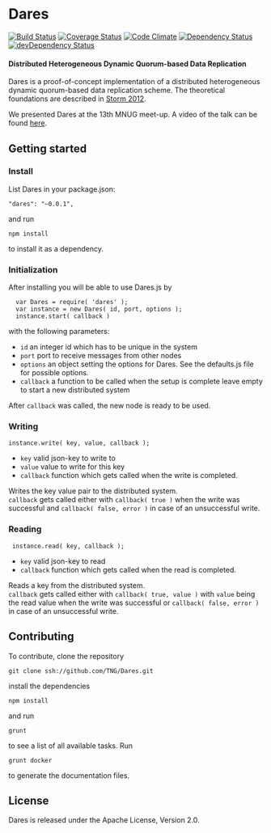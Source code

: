 Dares
=====

[![Build Status](https://travis-ci.org/TNG/Dares.svg?branch=master)](https://travis-ci.org/TNG/Dares) [![Coverage Status](https://img.shields.io/coveralls/TNG/Dares.svg)](https://coveralls.io/r/TNG/Dares?branch=master) [![Code Climate](http://img.shields.io/codeclimate/github/TNG/Dares.svg)](https://codeclimate.com/github/TNG/Dares) [![Dependency Status](https://david-dm.org/TNG/Dares.svg)](https://david-dm.org/TNG/Dares) [![devDependency Status](https://david-dm.org/TNG/Dares/dev-status.svg)](https://david-dm.org/TNG/Dares#info=devDependencies)

#### Distributed Heterogeneous Dynamic Quorum-based Data Replication

Dares is a proof-of-concept implementation of a distributed heterogeneous dynamic quorum-based data replication scheme. The theoretical foundations are described in
  [Storm 2012](http://link.springer.com/book/10.1007%2F978-3-8348-2381-6 "Specification and Analytical Evaluation of Heterogeneous Dynamic Quorum-Based Data Replication Schemes").
 
We presented Dares at the 13th MNUG meet-up. A video of the talk can be found [here](http://www.youtube.com/watch?v=Avq9nY_XXH8 "2014.05.14 MNUG - Dares a distributed heterogeneous data replication system").

Getting started
---------------
### Install
List Dares in your package.json:

	"dares": "~0.0.1",

and run

	npm install

to install it as a dependency.


### Initialization
After installing you will be able to use Dares.js by 

      var Dares = require( 'dares' );
      var instance = new Dares( id, port, options );
      instance.start( callback )
      
with the following parameters: 

 * `id` an integer id which has to be unique in the system
 * `port` port to receive messages from other nodes
 * `options` an object setting the options for Dares. See the defaults.js file for possible options.
 * `callback` a function to be called when the setup is complete
leave empty to start a new distributed system

After `callback` was called, the new node is ready to be used.


### Writing
    instance.write( key, value, callback );

 * `key` valid json-key to write to
 * `value` value to write for this key
 * `callback` function which gets called when the write is completed. 

Writes the key value pair to the distributed system.  
`callback` gets called either with `callback( true )` when the write 
was successful and `callback( false, error )` in case of an unsuccessful write.


### Reading
 
     instance.read( key, callback );

 * `key` valid json-key to read
 * `callback` function which gets called when the read is completed. 

Reads a key from the distributed system.  
`callback` gets called either with `callback( true, value )` with `value` being the
read value when the write was successful or `callback( false, error )` in 
case of an unsuccessful write.



Contributing
------------

To contribute, clone the repository 

	git clone ssh://github.com/TNG/Dares.git

install the dependencies

	npm install

and run

	grunt

to see a list of all available tasks.
Run

	grunt docker

to generate the documentation files.


License
-------
Dares is released under the Apache License, Version 2.0.
